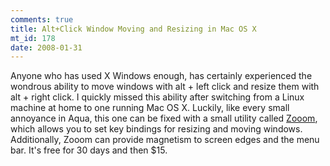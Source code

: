 ```yaml
--- 
comments: true
title: Alt+Click Window Moving and Resizing in Mac OS X
mt_id: 178
date: 2008-01-31
---
```

Anyone who has used X Windows enough, has certainly experienced the wondrous ability to move windows with alt + left click and resize them with alt + right click.  I quickly missed this ability after switching from a Linux machine at home to one running Mac OS X.  Luckily, like every small annoyance in Aqua, this one can be fixed with a small utility called [Zooom](http://coderage-software.com/zooom/demos/demos.html), which allows you to set key bindings for resizing and moving windows.  Additionally, Zooom can provide magnetism to screen edges and the menu bar.  It's free for 30 days and then $15.
